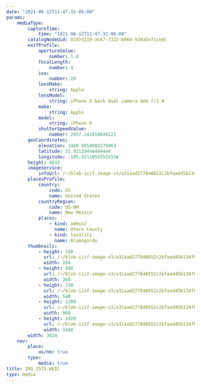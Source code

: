 ```yaml
---
date: "2021-06-12T11:47:32-06:00"
params:
    mediaType:
        captureTime:
            time: "2021-06-12T11:47:32-06:00"
        catalogNodeUid: 0197d119-3c67-7322-b964-534a5e71cedc
        exifProfile:
            apertureValue:
                number: 1.8
            focalLength:
                number: 4
            iso:
                number: 20
            lensMake:
                string: Apple
            lensModel:
                string: iPhone X back dual camera 4mm f/1.8
            make:
                string: Apple
            model:
                string: iPhone X
            shutterSpeedValue:
                number: 2857.142859846121
        geoCoordinates:
            elevation: 1468.6654804270463
            latitude: 32.92129444444444
            longitude: -105.92110555555556
        height: 4032
        imageService:
            infoUrl: /~/blob-iiif-image-v3/a31aad277848652c2bfaad45b134f6000fff1920359e5767542f271383c8394b/info.json
        placesProfile:
            country:
                code: US
                name: United States
            countryRegion:
                code: US-NM
                name: New Mexico
            places:
                - kind: admin2
                  name: Otero County
                - kind: locality
                  name: Alamogordo
        thumbnails:
            - height: 240
              url: /~/blob-iiif-image-v3/a31aad277848652c2bfaad45b134f6000fff1920359e5767542f271383c8394b/full/180%2C240/0/default.jpg
              width: 180
            - height: 480
              url: /~/blob-iiif-image-v3/a31aad277848652c2bfaad45b134f6000fff1920359e5767542f271383c8394b/full/360%2C480/0/default.jpg
              width: 360
            - height: 720
              url: /~/blob-iiif-image-v3/a31aad277848652c2bfaad45b134f6000fff1920359e5767542f271383c8394b/full/540%2C720/0/default.jpg
              width: 540
            - height: 1280
              url: /~/blob-iiif-image-v3/a31aad277848652c2bfaad45b134f6000fff1920359e5767542f271383c8394b/full/960%2C1280/0/default.jpg
              width: 960
            - height: 1920
              url: /~/blob-iiif-image-v3/a31aad277848652c2bfaad45b134f6000fff1920359e5767542f271383c8394b/full/1440%2C1920/0/default.jpg
              width: 1440
        width: 3024
    nav:
        place:
            us/nm: true
        type:
            media: true
title: IMG_2575.HEIC
type: media
---
```

